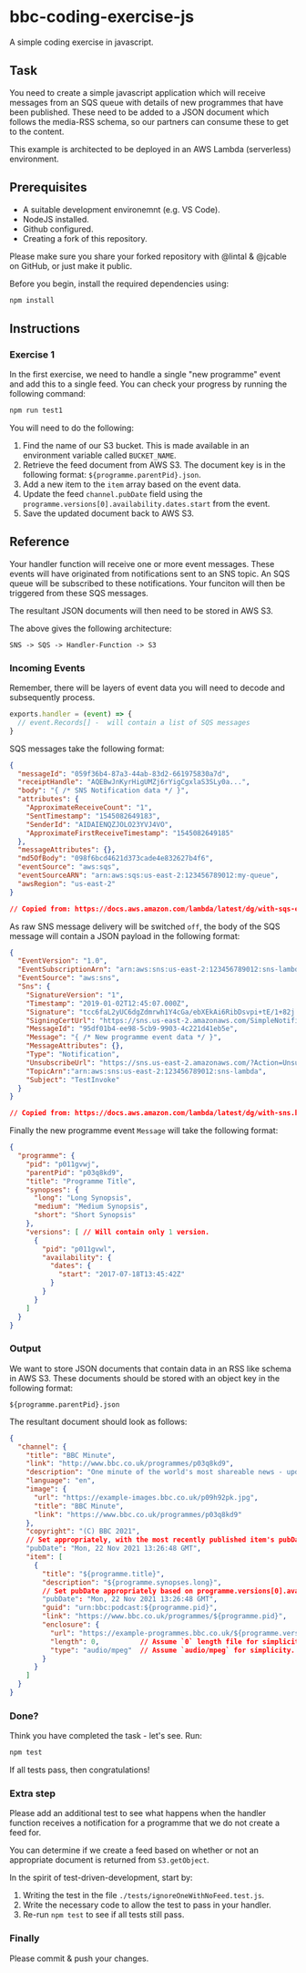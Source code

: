 # bbc-coding-exercise-js
A simple coding exercise in javascript.

## Task

You need to create a simple javascript application which will receive messages from an SQS queue
with details of new programmes that have been published. These need to be added to a JSON document
which follows the media-RSS schema, so our partners can consume these to get to the content.

This example is architected to be deployed in an AWS Lambda (serverless) environment.

## Prerequisites

* A suitable development environemnt (e.g. VS Code).
* NodeJS installed.
* Github configured.
* Creating a fork of this repository.

Please make sure you share your forked repository with @lintal & @jcable on GitHub, or just make it
public.

Before you begin, install the required dependencies using:

```bash
npm install
```

## Instructions

### Exercise 1

In the first exercise, we need to handle a single "new programme" event and add this to a single
feed. You can check your progress by running the following command:

```bash
npm run test1
```

You will need to do the following:

1. Find the name of our S3 bucket. This is made available in an environment variable called `BUCKET_NAME`.
2. Retrieve the feed document from AWS S3. The document key is in the following format: `${programme.parentPid}.json`.
3. Add a new item to the `item` array based on the event data.
4. Update the feed `channel.pubDate` field using the `programme.versions[0].availability.dates.start` from the event.
5. Save the updated document back to AWS S3.

## Reference

Your handler function will receive one or more event messages. These events will have originated
from notifications sent to an SNS topic. An SQS queue will be subscribed to these notifications.
Your funciton will then be triggered from these SQS messages.

The resultant JSON documents will then need to be stored in AWS S3.

The above gives the following architecture:

```
SNS -> SQS -> Handler-Function -> S3
```

### Incoming Events

Remember, there will be layers of event data you will need to decode and subsequently process.

```javascript
exports.handler = (event) => {
  // event.Records[] -  will contain a list of SQS messages
}
```

SQS messages take the following format:

```json
{
  "messageId": "059f36b4-87a3-44ab-83d2-661975830a7d",
  "receiptHandle": "AQEBwJnKyrHigUMZj6rYigCgxlaS3SLy0a...",
  "body": "{ /* SNS Notification data */ }",
  "attributes": {
    "ApproximateReceiveCount": "1",
    "SentTimestamp": "1545082649183",
    "SenderId": "AIDAIENQZJOLO23YVJ4VO",
    "ApproximateFirstReceiveTimestamp": "1545082649185"
  },
  "messageAttributes": {},
  "md5OfBody": "098f6bcd4621d373cade4e832627b4f6",
  "eventSource": "aws:sqs",
  "eventSourceARN": "arn:aws:sqs:us-east-2:123456789012:my-queue",
  "awsRegion": "us-east-2"
}

// Copied from: https://docs.aws.amazon.com/lambda/latest/dg/with-sqs-example.html#with-sqs-create-test-function
```

As raw SNS message delivery will be switched `off`, the body of the SQS message will contain a JSON
payload in the following format:

```json
{
  "EventVersion": "1.0",
  "EventSubscriptionArn": "arn:aws:sns:us-east-2:123456789012:sns-lambda:21be56ed-a058-49f5-8c98-aedd2564c486",
  "EventSource": "aws:sns",
  "Sns": {
    "SignatureVersion": "1",
    "Timestamp": "2019-01-02T12:45:07.000Z",
    "Signature": "tcc6faL2yUC6dgZdmrwh1Y4cGa/ebXEkAi6RibDsvpi+tE/1+82j...65r==",
    "SigningCertUrl": "https://sns.us-east-2.amazonaws.com/SimpleNotificationService-ac565b8b1a6c5d002d285f9598aa1d9b.pem",
    "MessageId": "95df01b4-ee98-5cb9-9903-4c221d41eb5e",
    "Message": "{ /* New programme event data */ }",
    "MessageAttributes": {},
    "Type": "Notification",
    "UnsubscribeUrl": "https://sns.us-east-2.amazonaws.com/?Action=Unsubscribe&amp;SubscriptionArn=arn:aws:sns:us-east-2:123456789012:test-lambda:21be56ed-a058-49f5-8c98-aedd2564c486",
    "TopicArn":"arn:aws:sns:us-east-2:123456789012:sns-lambda",
    "Subject": "TestInvoke"
  }
}

// Copied from: https://docs.aws.amazon.com/lambda/latest/dg/with-sns.html
```

Finally the new programme event `Message` will take the following format:

```json
{
  "programme": {
    "pid": "p011gvwj",
    "parentPid": "p03q8kd9",
    "title": "Programme Title",
    "synopses": {
      "long": "Long Synopsis",
      "medium": "Medium Synopsis",
      "short": "Short Synopsis"
    },
    "versions": [ // Will contain only 1 version.
      {
        "pid": "p011gvwl",
        "availability": {
          "dates": {
            "start": "2017-07-18T13:45:42Z"
          }
        }
      }
    ]
  }
}
```

### Output

We want to store JSON documents that contain data in an RSS like schema in AWS S3. These documents should be stored with an object key
in the following format:

```
${programme.parentPid}.json
```

The resultant document should look as follows:

```json
{
  "channel": {
    "title": "BBC Minute",
    "link": "http://www.bbc.co.uk/programmes/p03q8kd9",
    "description": "One minute of the world's most shareable news - updated every half an hour, 24/7. Drop into the conversation of the BBC Minute team for the biggest news, sport, technology, health, science, social media and business stories: all in 60 seconds",
    "language": "en",
    "image": {
      "url": "https://example-images.bbc.co.uk/p09h92pk.jpg",
      "title": "BBC Minute",
      "link": "https://www.bbc.co.uk/programmes/p03q8kd9"
    },
    "copyright": "(C) BBC 2021",
    // Set appropriately, with the most recently published item's pubDate:
    "pubDate": "Mon, 22 Nov 2021 13:26:48 GMT",
    "item": [
      {
        "title": "${programme.title}",
        "description": "${programme.synopses.long}",
        // Set pubDate appropriately based on programme.versions[0].availability.dates.start:
        "pubDate": "Mon, 22 Nov 2021 13:26:48 GMT",
        "guid": "urn:bbc:podcast:${programme.pid}",
        "link": "https://www.bbc.co.uk/programmes/${programme.pid}",
        "enclosure": {
          "url": "https://example-programmes.bbc.co.uk/${programme.versions[0].pid}.mp3",
          "length": 0,          // Assume `0` length file for simplicity.
          "type": "audio/mpeg"  // Assume `audio/mpeg` for simplicity.
        }
      }
    ]
  }
}
```


### Done?

Think you have completed the task - let's see.
Run:

```bash
npm test
```

If all tests pass, then congratulations!

### Extra step

Please add an additional test to see what happens when the handler function receives a notification for a programme that we do not create a feed for.

You can determine if we create a feed based on whether or not an appropriate document is returned from `S3.getObject`.

In the spirit of test-driven-development, start by:

1. Writing the test in the file `./tests/ignoreOneWithNoFeed.test.js`.
2. Write the necessary code to allow the test to pass in your handler.
3. Re-run `npm test` to see if all tests still pass.

### Finally

Please commit & push your changes.